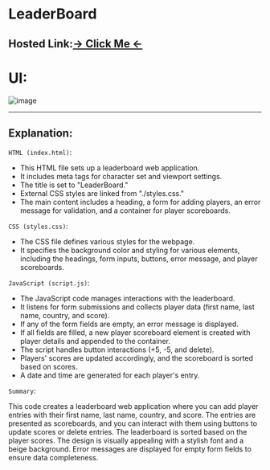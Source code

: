 ﻿# LeaderBoard
## Hosted Link:[→ Click Me ←](https://mayankkatheriya.github.io/LeaderBoard/)

# UI:
![image](https://github.com/Mayankkatheriya/LeaderBoard/assets/128832286/f1e425ed-54c3-4a29-b34a-f5140fdc22c1)

---

## Explanation:

`HTML (index.html)`:

* This HTML file sets up a leaderboard web application.
* It includes meta tags for character set and viewport settings.
* The title is set to "LeaderBoard."
* External CSS styles are linked from "./styles.css."
* The main content includes a heading, a form for adding players, an error message for validation, and a container for player scoreboards.

`CSS (styles.css)`:

* The CSS file defines various styles for the webpage.
* It specifies the background color and styling for various elements, including the headings, form inputs, buttons, error message, and player scoreboards.

`JavaScript (script.js)`:

* The JavaScript code manages interactions with the leaderboard.
* It listens for form submissions and collects player data (first name, last name, country, and score).
* If any of the form fields are empty, an error message is displayed.
* If all fields are filled, a new player scoreboard element is created with player details and appended to the container.
* The script handles button interactions (+5, -5, and delete).
* Players' scores are updated accordingly, and the scoreboard is sorted based on scores.
* A date and time are generated for each player's entry.

`Summary`:

This code creates a leaderboard web application where you can add player entries with their first name, last name, country, and score. The entries are presented as scoreboards, and you can interact with them using buttons to update scores or delete entries. The leaderboard is sorted based on the player scores. The design is visually appealing with a stylish font and a beige background. Error messages are displayed for empty form fields to ensure data completeness.
